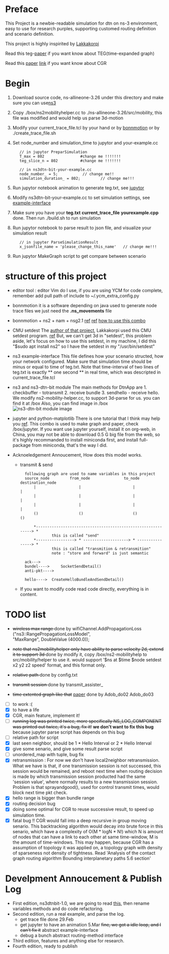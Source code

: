 # Preface
This Project is a newbie-readable simulation for dtn on ns-3 environment, easy to use for research purples, supporting customed routing definition and scenario definition.

This project is highly inspirited by [Lakkakorpi](https://www.netlab.tkk.fi/tutkimus/dtn/ns/)

Read this teg-[paper](https://smartech.gatech.edu/bitstream/handle/1853/6492/GIT-CC-04-07.pdf?sequence=1&isAllowed=y) if you want know about TEG(time-expanded graph)

Read this [paper](http://www.sciencedirect.com/science/article/pii/S0094576512000288) [link](https://tools.ietf.org/html/draft-burleigh-dtnrg-cgr-00) if you want know about CGR

# Begin

  1. Download source code, ns-allineone-3.26 under this directory and make sure you can use[ns3](Installhttps://www.nsnam.org/releases/)
  2. Copy ./box/ns2mobilityhelper.cc to ./ns-allineone-3.26/src/mobility, this file was modified and would help us parse 3d-motion
  3. Modify your current_trace_file.tcl by your hand or by [bonnmotion](#A) or by ./create_trace_file.sh
  4. Set node_number and simulation_time to jupytor and your-example.cc
        
            // in jupytor PreparSimulation
            T_max = 802                #change me !!!!!!!
            teg_slice_n = 802          #change me !!!!!!!

            // in ns3dtn-bit-your-example.cc
            node_number_ = 5;           // change me!!
            simulation_duration_ = 802;         // change me!!!

  5. Run jupytor notebook animation to generate teg.txt, see [jupytor](#B)
  6. Modify ns3dtn-bit-your-example.cc to set simulation settings, see [example-interface](#C)
  7. Make sure you have your **teg.txt** **current_trace_file** **yourexample.cpp** done. Then run ./build.sh to run simulation
  8. Run jupytor notebook to parse result to json file, and visualize your simulation result

            // in jupyter ParseSimulationResult
            x_jsonfile_name = 'please_change_this_name'   // change me!!!
  9. Run jupytor MakeGraph script to get compare between scenario

# structure of this project

* editor tool : editor Vim do I use, if you are using YCM for code complete, remember add pull path of include to ~/.ycm_extra_config.py

* bonnmotion <a name="A"></a>
it is a software depending on java used to generate node trace files
we just need the **.ns_movements** file

* bonnmotion + ns2 + nam + nsg2.1
[ref](http://www.nsnam.com/2015/03/bonnmotion-mobile-scenario-generator.html) [ref](http://chandra-ns2.blogspot.com/2009/01/how-to-run-bonnmotion-for-ns-2.html)
[how to use this combo](https://www.slideshare.net/manasGaur1/bonn-motion-traffic-generation-and-nam)

* CMU setdest
The [author of that project](https://www.netlab.tkk.fi/tutkimus/dtn/ns/), Lakkakorpi used this CMU setdest program. [ref](http://www.isi.edu/nsnam/ns/tutorial/nsscript7.html)
But, we can't get 3d in "setdest", this problem aside, let's focus on how to use this setdest, in my machine, I did this "$sudo apt install ns2"
so I have the setdest in my "/usr/bin/setdest"

* ns3 example-interface
This file defines how your scenario structed, how your network configured.
Make sure that simulation time should be minus or equal to time of teg.txt.
Note that time-interval of two lines of teg.txt is exactly ** one second ** in real time, which was descripted in current_trace_file.tcl

* ns3 and ns3-dtn-bit module <a name="C"></a>
The main methods for DtnApp are 1. checkbuffer - totransmit 2. receive bundle 3. sendhello - receive hello.
We modify ns2-mobility-helper.cc, to support 3d-parse for us. you can find it at /box
Also, you can find image in /box
![ns3-dtn-bit module image][image01]

* jupyter and python-matplotlib <a name="B"></a>
There is one tutorial that I think may help you [ref](https://www.youtube.com/watch?v=HW29067qVWk&t=1568s).
This combo is used to make graph and paper, check /box/jupyter.
If you want use jupyter yourself, install it on org-web, in China, you may not be able to download 0.5 G big file from the web, so it's highly recommanded to install miniconda first, and install full-package from miniconda, that's the way I did.

* Acknoeledgement Annoucement, How does this model works.

    * transmit & send

            following graph are used to name variables in this project
            source_node         from_node               to_node           destination_node
                |                   |                       |                   |
                |                   |                       |                   |
                |                   |                       |                   |
                ()                  ()                      ()                  ()
                
                *-------------------------------------------------------------> *
                        this is called "send"
                *-----------------> * --------------------> * ----------------> *
                        this is called "transmition & retransmition"
                        note : "store and forward" is just semantic

            ack--->
            bundel---->     SocketSendDetail()
            anti-pkt----> 

            hello---->  CreateHelloBundleAndSendDetail()

    * If you want to modify code
        read code directly, everything is in content.

# TODO list

* <s>wireless max range </s> done by 
        wifiChannel.AddPropagationLoss ("ns3::RangePropagationLossModel",  
                "MaxRange", DoubleValue (4000.0));
* <s>note that ns2mobilityhelper only have ability to parse velocity 2d, extend it to support 3d </s> done by modify it, copy /box/ns2-mobilityhelp to src/mobility/helper to use it.
would support '$ns at $time $node setdest x2 y2 z2 speed' format, and this format only.
    
* <s>relative path </s> done by 
        config.txt
* <s>transmit session </s> done by
        transmit_assister_
* <s>time extented graph like that</s> [paper](https://smartech.gatech.edu/bitstream/handle/1853/6492/GIT-CC-04-07.pdf?sequence=1&isAllowed=y) done by
        Adob_do02 Adob_do03
- [ ] to work :(
- [x] to have a life
- [x] CGR, main feature, implement it!
- [ ] <s>running log was printed twice, more specifically NS_LOG_COMPONENT was printed out twice, it's a bug, fix it!</s> **we don't want to fix this bug** because jupyter parse script has depends on this bug
- [ ] relative path for script
- [x] last seen neighbor, should be 1 * Hello Interval or 2 * Hello Interval
- [x] give some senario, and give some result parse script
- [ ] unordered_map with tuple, bug fix
- [x] retransmission : For now we don't have local2neighbor retransmission. What we have is that, if one transmission session is not successed, this session would be remained, and reboot next time when routing decision is made by which transmission session producted had the same 'session value', where normally results to a new transmission session. Problem is that sprayandgood(), used for control transmit times, would block next time pkt check.
- [x] hello range is bigger than bundle range
- [x] routing decision bug
- [x] doing some optimal for CGR to reuse successive result, to speed up simulation time.
- [x] fatal bug !! CGR would fall into a deep recursive in group moving senario.  This backtracking algorithm would decay into brute force in this senario, 
which have a complexity of O(M * logN * N!) which N is amount of nodes that can have a link to each other at same time-window, M is the amount of time-windows.
This may happen, because CGR has a assumption of topology it was applied on, a topology graph with density of sparseness not density of tightness. Read 'Analysis of the contact graph routing algorithm Bounding interplanetary paths 5.6 section'

# Develpment Annoucement & Publish Log

* First edition, ns3dtnbit-1.0, we are going to read [this](https://www.netlab.tkk.fi/tutkimus/dtn/ns/), then rename variables methods and do code refactoring.
* Second edition, run a real example, and parse the log.
    * get trace file done 29.Feb
    * get jupyter to have an animation 5.Mar
        <s>fine, we got a idle loop, and I can't fix it</s>
        abstract example-interface
    * debug a bunch
        abstract routing-method interface
* Third edition, features and anything else for research.
* Fourth edition, ready to publish

[image01]: https://github.com/bit-oh-my-god/ns3-dtn-bit/tree/master/box/Diagram1.png
